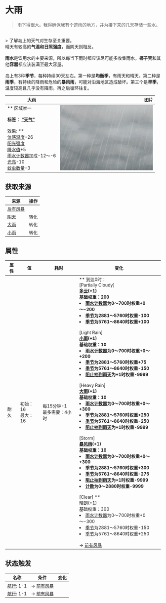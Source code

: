 # 大雨  
> 雨下得很大。我得确保我有个遮雨的地方，并为接下来的几天存储一些水。  
<br>  
> 了解岛上的天气对生存至关重要。<br>晴天有较高的<b>气温和日照强度</b>，而阴天则相反。<br><br><b>雨水</b>是饮用水的主要来源，所以每当下雨时都应该尽可能多收集雨水。<b>椰子壳</b>和其他<b>容器</b>都应该装满至最大容量。<br><br>岛上有3种<b>季节</b>，每种持续30天左右。第一种是<b>均衡季</b>，有雨天和晴天。第二种是<b>雨季</b>，有持续的降雨和危险的<b>暴风雨</b>，可能对沿海地区造成破坏。第三个是<b>旱季</b>，温度较高且几乎没有降雨。再之后循环往复。  
  
  大雨  |   图片   
 ----  |  ----:   
 ** 区域唯一 **<br><br>**标签：**	[“天气”](tag_Weather.md)<br><br>** 效果: **<br>[体感温度](TemperaturePerceived.md)+26<br>[阳光强度](SunStrength.md)<br>[降水值](RainValue.md)+5<br>[雨水计数器](RainCounter.md)加成-12～-6<br>[光亮](Light.md)-10<br>[蚊虫数量](BugPopulation.md)-3  |  <img decoding="async" src="Sprite/WeatherHeavyRain_0.png" href="a.md" style="max-width:300px;max-height:300px;">   
  
## 获取来源  
来源  |  操作  
----  |  ----  
[后有风暴](OpenSea_StormBehind.md)  |    
[阴天](TropicalIsland_Cloudy.md)  |  转化  
[大雨](TropicalIsland_HeavyRain.md)  |  转化  
[小雨](TropicalIsland_LightRain.md)  |  转化  
## 属性   
属性  |  值  |  耗时  |  变化  
----  |  ----  |  ----  |  ----  
耐久  |  初始：16<br>最大：16  |  每15分钟-1<br>最多需要：4小时  |  ** 到达0时： **<br>** [Partially Cloudy] **<br>  [多云](TropicalIsland_PartiallyCloudy.md)(+1)<br>基础权重：200<li>[雨水计数器](RainCounter.md)为0～700时权重+0～-200</li><li>[季节](Seasons.md)为2881～5760时权重-100</li><li>[季节](Seasons.md)为5761～8640时权重+100</li><br>** [Light Rain] **<br>  [小雨](TropicalIsland_LightRain.md)(+1)<br>基础权重：10<li>[雨水计数器](RainCounter.md)为0～700时权重+0～+200</li><li>[季节](Seasons.md)为2881～5760时权重+75</li><li>[季节](Seasons.md)为5761～8640时权重-150</li><li>[阻止抽到雨天](RainKiller.md)为+1时权重-9999</li><br>** [Heavy Rain] **<br>  [大雨](TropicalIsland_HeavyRain.md)(+1)<br>基础权重：10<li>[雨水计数器](RainCounter.md)为0～700时权重+0～+300</li><li>[季节](Seasons.md)为2881～5760时权重+250</li><li>[季节](Seasons.md)为5761～8640时权重-250</li><li>[阻止抽到雨天](RainKiller.md)为+1时权重-9999</li><br>** [Storm] **<br>  [暴风雨](TropicalIsland_Storm.md)(+1)<br>基础权重：10<li>[雨水计数器](RainCounter.md)为0～700时权重+0～+300</li><li>[季节](Seasons.md)为2881～5760时权重+300</li><li>[季节](Seasons.md)为5761～8640时权重-275</li><li>[阻止抽到雨天](RainKiller.md)为+1时权重-9999</li><li>[计数](Counter.md)为0～2880时权重-9999</li><br>** [Clear] **<br>  [晴朗](TropicalIsland_Clear.md)(+1)<br>基础权重：300<li>[雨水计数器](RainCounter.md)为0～700时权重+0～-300</li><li>[季节](Seasons.md)为2881～5760时权重-150</li><li>[季节](Seasons.md)为5761～8640时权重+250</li><br>→ [前有风暴](OpenSea_StormFront.md)  
## 状态触发  
名称  |  条件  |  变化  
----  |  ----  |  ----  
  |  [航行](Sailed.md): 1-1  |  → [前有风暴](OpenSea_StormFront.md)  
  |  [航行](Sailed.md): 1-1  |  → [前有风暴](OpenSea_StormFront.md)  


<script>document.title="大雨 - 卡牌生存百科 Card Survival Wiki";</script>